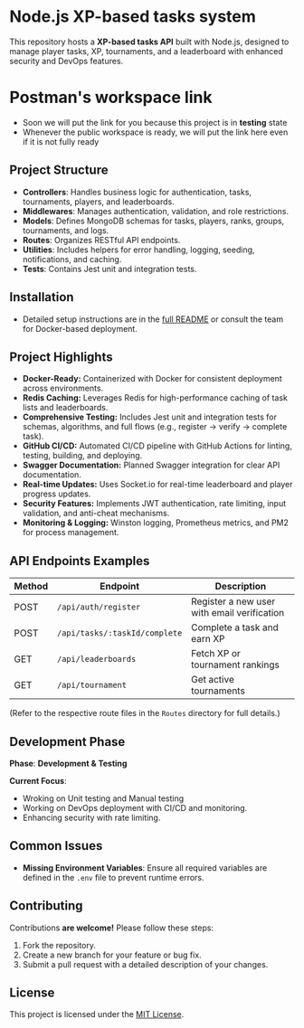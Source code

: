 # Node.js XP-based tasks system

This repository hosts a **XP-based tasks API** built with Node.js, designed to manage player tasks, XP, tournaments, and a leaderboard with enhanced security and DevOps features.

# Postman's workspace link
- Soon we will put the link for you because this project is in **testing** state
- Whenever the public workspace is ready, we will put the link here even if it is not fully ready

## Project Structure

- **Controllers**: Handles business logic for authentication, tasks, tournaments, players, and leaderboards.
- **Middlewares**: Manages authentication, validation, and role restrictions.
- **Models**: Defines MongoDB schemas for tasks, players, ranks, groups, tournaments, and logs.
- **Routes**: Organizes RESTful API endpoints.
- **Utilities**: Includes helpers for error handling, logging, seeding, notifications, and caching.
- **Tests**: Contains Jest unit and integration tests.

## Installation
- Detailed setup instructions are in the [full README](README_full.md) or consult the team for Docker-based deployment.

## Project Highlights

- **Docker-Ready:** Containerized with Docker for consistent deployment across environments.
- **Redis Caching:** Leverages Redis for high-performance caching of task lists and leaderboards.
- **Comprehensive Testing:** Includes Jest unit and integration tests for schemas, algorithms, and full flows (e.g., register → verify → complete task).
- **GitHub CI/CD:** Automated CI/CD pipeline with GitHub Actions for linting, testing, building, and deploying.
- **Swagger Documentation:** Planned Swagger integration for clear API documentation.
- **Real-time Updates:** Uses Socket.io for real-time leaderboard and player progress updates.
- **Security Features:** Implements JWT authentication, rate limiting, input validation, and anti-cheat mechanisms.
- **Monitoring & Logging:** Winston logging, Prometheus metrics, and PM2 for process management.

## API Endpoints Examples

| Method | Endpoint                | Description                        |
|--------|-------------------------|------------------------------------|
| POST   | `/api/auth/register`    | Register a new user with email verification |
| POST   | `/api/tasks/:taskId/complete` | Complete a task and earn XP |
| GET    | `/api/leaderboards`     | Fetch XP or tournament rankings   |
| GET    | `/api/tournament`       | Get active tournaments            |

(Refer to the respective route files in the `Routes` directory for full details.)

## Development Phase

**Phase**: **Development & Testing**

**Current Focus**:
- Wroking on Unit testing and Manual testing
- Working on DevOps deployment with CI/CD and monitoring.
- Enhancing security with rate limiting.

## Common Issues

- **Missing Environment Variables**: Ensure all required variables are defined in the `.env` file to prevent runtime errors.

## Contributing

Contributions **are welcome!** Please follow these steps:
1. Fork the repository.
2. Create a new branch for your feature or bug fix.
3. Submit a pull request with a detailed description of your changes.

## License

This project is licensed under the [MIT License](LICENSE).
